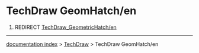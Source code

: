 # TechDraw GeomHatch/en
1.  REDIRECT [TechDraw\_GeometricHatch/en](TechDraw_GeometricHatch/en.md)

---
[documentation index](../README.md) > [TechDraw](TechDraw_Workbench.md) > TechDraw GeomHatch/en
